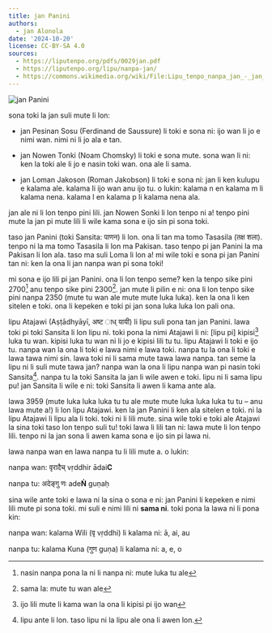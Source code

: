```yaml
---
title: jan Panini
authors:
  - jan Alonola
date: '2024-10-20'
license: CC-BY-SA 4.0
sources:
  - https://liputenpo.org/pdfs/0029jan.pdf
  - https://liputenpo.org/lipu/nanpa-jan/
  - https://commons.wikimedia.org/wiki/File:Lipu_tenpo_nanpa_jan_-_jan_Panini.png
---
```


![jan Panini](https://upload.wikimedia.org/wikipedia/commons/8/81/Lipu_tenpo_nanpa_jan_-_jan_Panini.png)

sona toki la jan suli mute li lon:

- jan Pesinan Sosu (Ferdinand de Saussure) li toki e sona ni: ijo wan li jo e nimi wan. nimi ni li jo ala e tan.

- jan Nowen Tonki (Noam Chomsky) li toki e sona mute. sona wan li ni: ken la toki ale li jo e nasin toki wan. ona ale li sama.

- jan Loman Jakoson (Roman Jakobson) li toki e sona ni: jan li ken kulupu e kalama ale. kalama li ijo wan anu ijo tu. o lukin: kalama n en kalama m li kalama nena. kalama l en kalama p li kalama nena ala.

jan ale ni li lon tenpo pini lili. jan Nowen Sonki li lon tenpo ni a! tenpo pini mute la jan pi mute lili li wile kama sona e ijo sin pi sona toki.

taso jan Panini (toki Sansita: पाणन) li lon. ona li tan ma tomo Tasasila (तक्ष शला). tenpo ni la ma tomo Tasasila li lon ma Pakisan. taso tenpo pi jan Panini la ma Pakisan li lon ala. taso ma suli Loma li lon a! mi wile toki e sona pi jan Panini tan ni: ken la ona li jan nanpa wan pi sona toki!

mi sona e ijo lili pi jan Panini. ona li lon tenpo seme? ken la tenpo sike pini 2700[^1] anu tenpo sike pini 2300[^2]. jan mute li pilin e ni: ona li lon tenpo sike pini nanpa 2350 (mute tu wan ale mute mute luka luka). ken la ona li ken sitelen e toki. ona li kepeken e toki pi jan sona luka luka lon pali ona.

lipu Atajawi (Aṣṭādhyāyī, अष्ट ाध् यायी) li lipu suli pona tan jan Panini. lawa toki pi toki Sansita li lon lipu ni. toki pona la nimi Atajawi li ni: [lipu pi] kipisi[^3] luka tu wan. kipisi luka tu wan ni li jo e kipisi lili tu tu. lipu Atajawi li toki e ijo tu. nanpa wan la ona li toki e lawa nimi e lawa toki. nanpa tu la ona li toki e lawa tawa nimi sin. lawa toki ni li sama mute tawa lawa nanpa. tan seme la lipu ni li suli mute tawa jan? nanpa wan la ona li lipu nanpa wan pi nasin toki Sansita[^4]. nanpa tu la toki Sansita la jan li wile awen e toki. lipu ni li sama lipu pu! jan Sansita li wile e ni: toki Sansita li awen li kama ante ala.

[^1]: nasin nanpa pona la ni li nanpa ni: mute luka tu ale
[^2]: sama la: mute tu wan ale
[^3]: ijo lili mute li kama wan la ona li kipisi pi ijo wan
[^4]: lipu ante li lon. taso lipu ni la lipu ale ona li awen lon.

lawa 3959 (mute luka luka luka tu tu ale mute mute luka luka luka tu tu – anu lawa mute a!) li lon lipu Atajawi. ken la jan Panini li ken ala sitelen e toki. ni la lipu Atajawi li lipu ala li toki. toki ni li lili mute. sina wile toki e toki ale Atajawi la sina toki taso lon tenpo suli tu! toki lawa li lili tan ni: lawa mute li lon tenpo lili. tenpo ni la jan sona li awen kama sona e ijo sin pi lawa ni.

lawa nanpa wan en lawa nanpa tu li lili mute a. o lukin:

nanpa wan: वृरादैच् vṛddhir ādai**C**

nanpa tu: अदेङ्गु णः ade**Ṅ** guṇaḥ

sina wile ante toki e lawa ni la sina o sona e ni: jan Panini li kepeken e nimi lili mute pi sona toki. mi suli e nimi lili ni **sama ni**. toki pona la lawa ni li pona kin:

nanpa wan: kalama Wili (वृ vṛddhi) li kalama ni: ā, ai, au

nanpa tu: kalama Kuna (गुण guṇa) li kalama ni: a, e, o